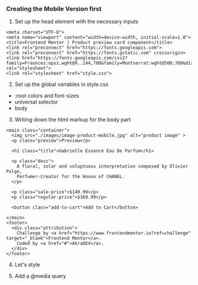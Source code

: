 ### Creating the Mobile Version first

1. Set up the head element with the necessary inputs
  ```
  <meta charset="UTF-8">
  <meta name="viewport" content="width=device-width, initial-scale=1.0">
  <title>Frontend Mentor | Product preview card component</title>
  <link rel="preconnect" href="https://fonts.googleapis.com">
  <link rel="preconnect" href="https://fonts.gstatic.com" crossorigin>
  <link href="https://fonts.googleapis.com/css2?family=Fraunces:opsz,wght@9..144,700&family=Montserrat:wght@500;700&display=swap" rel="stylesheet">
  <link rel="stylesheet" href="style.css">
  ```

2. Set up the global variables in style.css
  - :root colors and font-sizes
  - universal selector
  - body

3. Writing down the html markup for the body part
  ```
  <main class="container">
    <img src="./images/image-product-mobile.jpg" alt="product image" >
    <p class="preview">Preview</p>

    <h1 class="title">Gabrielle Essence Eau De Parfum</h1>
  
    <p class="desc">
      A floral, solar and voluptuous interpretation composed by Olivier Polge,
      Perfumer-Creator for the House of CHANEL.
    </p>
  
    <p class="sale-price">$149.99</p>
    <p class="regular-price">$169.99</p>
  
    <button class="add-to-cart">Add to Cart</button>
    
  </main>
  <footer>
    <div class="attribution">
      Challenge by <a href="https://www.frontendmentor.io?ref=challenge" target="_blank">Frontend Mentor</a>. 
      Coded by <a href="#">AkraDEV</a>.
    </div>
  </footer> 
  ```

4. Let's style

5. Add a @media query
